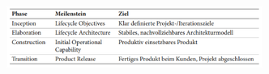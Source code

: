 ![Rational_Unified_Process_Phasen_Tabelle.PNG](folien/5_vorgehensmodelle/images/Rational_Unified_Process_Phasen_Tabelle.PNG "RUP-Phasen")
